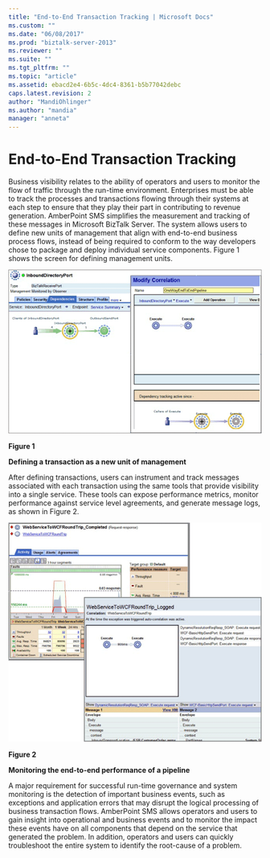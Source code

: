 ```yaml
---
title: "End-to-End Transaction Tracking | Microsoft Docs"
ms.custom: ""
ms.date: "06/08/2017"
ms.prod: "biztalk-server-2013"
ms.reviewer: ""
ms.suite: ""
ms.tgt_pltfrm: ""
ms.topic: "article"
ms.assetid: ebacd2e4-6b5c-4dc4-8361-b5b77042debc
caps.latest.revision: 2
author: "MandiOhlinger"
ms.author: "mandia"
manager: "anneta"
---
```

# End-to-End Transaction Tracking
Business visibility relates to the ability of operators and users to monitor the flow of traffic through the run-time environment. Enterprises must be able to track the processes and transactions flowing through their systems at each step to ensure that they play their part in contributing to revenue generation. AmberPoint SMS simplifies the measurement and tracking of these messages in Microsoft BizTalk Server. The system allows users to define new units of management that align with end-to-end business process flows, instead of being required to conform to the way developers chose to package and deploy individual service components. Figure 1 shows the screen for defining management units.  
  
 ![BizTalk Defining Transaction](../esb-toolkit/media/ch9-biztalkdefiningtransaction.gif "Ch9-BizTalkDefiningTransaction")  
  
 **Figure 1**  
  
 **Defining a transaction as a new unit of management**  
  
 After defining transactions, users can instrument and track messages associated with each transaction using the same tools that provide visibility into a single service. These tools can expose performance metrics, monitor performance against service level agreements, and generate message logs, as shown in Figure 2.  
  
 ![BizTalk Monitoring](../esb-toolkit/media/ch9-biztalkmonitoring.gif "Ch9-BizTalkMonitoring")  
  
 **Figure 2**  
  
 **Monitoring the end-to-end performance of a pipeline**  
  
 A major requirement for successful run-time governance and system monitoring is the detection of important business events, such as exceptions and application errors that may disrupt the logical processing of business transaction flows. AmberPoint SMS allows operators and users to gain insight into operational and business events and to monitor the impact these events have on all components that depend on the service that generated the problem. In addition, operators and users can quickly troubleshoot the entire system to identify the root-cause of a problem.